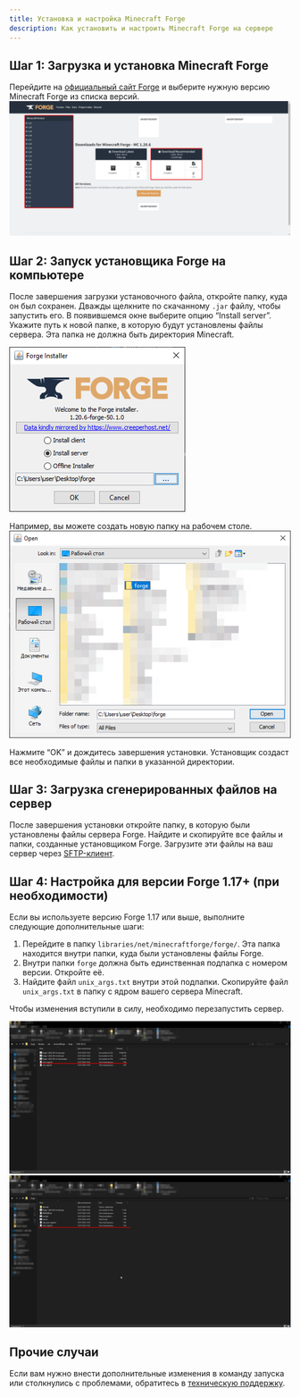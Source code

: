 ```yaml
---
title: Установка и настройка Minecraft Forge
description: Как установить и настроить Minecraft Forge на сервере
---
```


## Шаг 1: Загрузка и установка Minecraft Forge

Перейдите на [официальный сайт Forge](https://files.minecraftforge.net/net/minecraftforge/forge/) и выберите нужную версию Minecraft Forge из списка версий.
![Сайт](/images/guides/install-forge/forge-webstie.png)

## Шаг 2: Запуск установщика Forge на компьютере

После завершения загрузки установочного файла, откройте папку, куда он был сохранен. Дважды щелкните по скачанному `.jar` файлу, чтобы запустить его. 
В появившемся окне выберите опцию “Install server”. Укажите путь к новой папке, в которую будут установлены файлы сервера. Эта папка не должна быть директория Minecraft.

![Запуск установки](/images/guides/install-forge/forge-install-menu.png)

Например, вы можете создать новую папку на рабочем столе.
![Запуск установки2](/images/guides/install-forge/forge-install-file.png)

Нажмите “OK” и дождитесь завершения установки. Установщик создаст все необходимые файлы и папки в указанной директории.

## Шаг 3: Загрузка сгенерированных файлов на сервер

После завершения установки откройте папку, в которую были установлены файлы сервера Forge. Найдите и скопируйте все файлы и папки, созданные установщиком Forge. Загрузите эти файлы на ваш сервер через [SFTP-клиент](https://superhub.host/guides/use-sftp).

## Шаг 4: Настройка для версии Forge 1.17+ (при необходимости)

Если вы используете версию Forge 1.17 или выше, выполните следующие дополнительные шаги:
1. Перейдите в папку `libraries/net/minecraftforge/forge/`. Эта папка находится внутри папки, куда были установлены файлы Forge.
2. Внутри папки `forge` должна быть единственная подпапка с номером версии. Откройте её.
3. Найдите файл `unix_args.txt` внутри этой подпапки. Скопируйте файл `unix_args.txt` в папку с ядром вашего сервера Minecraft.

Чтобы изменения вступили в силу, необходимо перезапустить сервер.

![Файлы Forge](/images/guides/install-forge/forge-file.png)
![Файлы Forge корень](/images/guides/install-forge/forge-file-core.png)

## Прочие случаи

Если вам нужно внести дополнительные изменения в команду запуска или столкнулись с проблемами, обратитесь в [техническую поддержку](/support).
